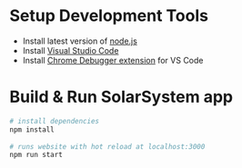 # Setup Development Tools
 - Install latest version of [node.js](https://nodejs.org/en/)
 - Install [Visual Studio Code](https://code.visualstudio.com/)
 - Install [Chrome Debugger extension](https://marketplace.visualstudio.com/items?itemName=msjsdiag.debugger-for-chrome) for VS Code

# Build & Run SolarSystem app
``` bash
# install dependencies
npm install
 
# runs website with hot reload at localhost:3000
npm run start


